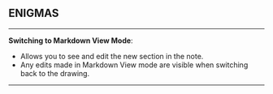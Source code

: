 

## ENIGMAS
-----

**Switching to Markdown View Mode**:

- Allows you to see and edit the new section in the note.
- Any edits made in Markdown View mode are visible when switching back to the drawing.

----